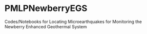# PMLPNewberryEGS
Codes/Notebooks for Locating Microearthquakes for Monitoring the Newberry Enhanced Geothermal System
